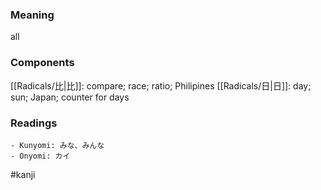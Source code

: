 ### Meaning

all

### Components

[[Radicals/比|比]]: compare; race; ratio; Philipines [[Radicals/日|日]]: day; sun; Japan; counter for days

### Readings

```
- Kunyomi: みな、みんな
- Onyomi: カイ
```

#kanji